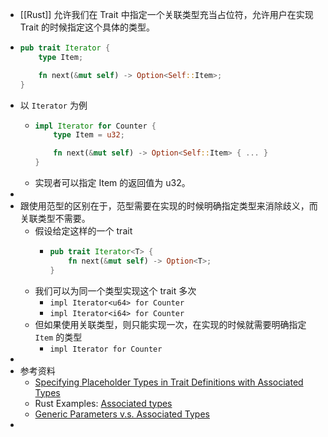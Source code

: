 - [[Rust]] 允许我们在 Trait 中指定一个关联类型充当占位符，允许用户在实现 Trait 的时候指定这个具体的类型。
- ```rust
  pub trait Iterator {
      type Item;
  
      fn next(&mut self) -> Option<Self::Item>;
  }
  ```
- 以 `Iterator` 为例
	- ```rust
	  impl Iterator for Counter {
	      type Item = u32;
	  
	      fn next(&mut self) -> Option<Self::Item> { ... }
	  }
	  ```
	- 实现者可以指定 Item 的返回值为 u32。
-
- 跟使用范型的区别在于，范型需要在实现的时候明确指定类型来消除歧义，而关联类型不需要。
	- 假设给定这样的一个 trait
		- ```rust
		  pub trait Iterator<T> {
		      fn next(&mut self) -> Option<T>;
		  }
		  ```
	- 我们可以为同一个类型实现这个 trait 多次
		- `impl Iterator<u64> for Counter`
		- `impl Iterator<i64> for Counter`
	- 但如果使用关联类型，则只能实现一次，在实现的时候就需要明确指定 `Item` 的类型
		- `impl Iterator for Counter`
-
- 参考资料
	- [Specifying Placeholder Types in Trait Definitions with Associated Types](https://doc.rust-lang.org/book/ch19-03-advanced-traits.html)
	- Rust Examples: [Associated types](https://doc.rust-lang.org/rust-by-example/generics/assoc_items/types.html)
	- [Generic Parameters v.s. Associated Types](https://zhuanlan.zhihu.com/p/113067733)
-